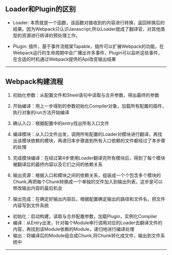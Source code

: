 ## Loader和Plugin的区别
+ Loader: 本质就是一个函数，该函数对接收到的内容进行转换，返回转换后的结果。因为Webpack只认识Javascript,所以Loader就成了翻译官，对其他类型的资源进行转译的预处理工作。

+ Plugin: 插件，基于事件流框架Tapable，插件可以扩展Webpack的功能，在Webpack运行的生命周期中会广播出许多事件，Plugin可以监听这些事件，在合适的时机通过Webpack提供的Api改变输出结果
---
## Webpack构建流程
1. 初始化参数：从配置文件和Sheel语句中读取与合并参数，得出最终的参数

2. 开始编译：用上一步得到的参数初始化Compiler对象，加载所有配置的插件，执行对象的run方法开始编译
3. 确认入口：根据配置中的entry找出所有入口文件
4. 编译模块：从入口文件出发，调用所有配置的Loader对模块进行翻译，再找出该模块依赖的模块，再递归本步骤直到所有入口依赖的文件都经过了本步骤的处理
5. 完成模块编译：在经过第4步使用Loader翻译完所有模块后，得到了每个模块被翻译后的最终内容以及它们之间的依赖关系
6. 输出资源：根据入口和模块之间的依赖关系，组装成一个个包含多个模块的Chunk,再把每个Chunk转换成一个单独的文件加入到输出列表，这步是可以修改输出内容的最后机会
7. 输出完成：在确定好输出内容后，根据配置确定输出的路径和文件名，把文件内容写到文件系统

+ 初始化：启动构建，读取与合并配置参数，加载Plugin，实例化Compiler
+ 编译：从Entry出发，针对每个Module串行调用对应的Loader去翻译文件的内容，再找到该Module依赖的Module，递归地进行编译处理
+ 输出：将编译后的Module组合成Chunk,将Chunk转化成文件，输出到文件系统中
---
